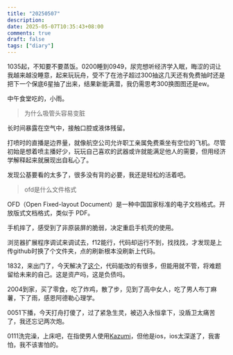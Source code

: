 ```yaml
---
title: "20250507"
description: 
date: 2025-05-07T10:35:43+08:00
comments: true
draft: false
tags: ["diary"]
---
```

1035起，不知要不要蒸饭。0200睡到0949，尿完想听经济学入眠，晦涩的词让我越来越没睡意，起来玩玩舟，受不了在池子超过300抽这几天还有免费抽时还是把下一个保底6星抽了出来，结果新能满潜，我仍需思考300换图图还是ew。

中午食堂吃的，小雨。

>为什么吸管头容易变脏

长时间暴露在空气中，接触口腔或液体残留。

打喷时的直播是边界量，就像航空公司允许职工亲属免费乘坐有空位的飞机。尽管初始是想着喷主播好少，玩玩自己喜欢的武器或许就能满足他人的需要，但用经济学解释起来就展现出自私心了。

发现公基要看的太多了，很多没有背的必要，我还是轻松的活着吧。

> ofd是什么文件格式

OFD（Open Fixed-layout Document）是一种中国国家标准的电子文档格式。开放版式文档格式，类似于 PDF。

手机摔了，感受到了非原装屏的脆弱，决定重启手机壳的使用。

浏览器扩展程序调试来调试去，f12能行，代码却运行不到，找找找，才发现是上传github时换了个文件夹，点的刷新根本没刷新上代码。

1832，来出门了，今天解决了[这个](https://github.com/xxfttkx/BilibiliAutoLike/issues/1)，代码能改的有很多，但能用就不管，将难题留给未来的自己。这是资产吗，这是负债吗。

2004到家，买了零食，吃了炸鸡，散了步，见到了高中女人，吃了男人布丁麻薯，下了雨，感恩阿德勒心理学。

0051下播，今天打舟打傻了，过了紧急生灵，被迈入永恒拿下，没盾卫太痛苦了，我还忘记两次炮。

0111洗完澡，上床吧，在指使男人使用[Kazumi](https://github.com/Predidit/Kazumi/issues/819)，但他是ios，ios太深遂了，我害怕，我不该害怕的。